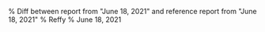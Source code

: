 % Diff between report from "June 18, 2021" and reference report from "June 18, 2021"
% Reffy
% June 18, 2021

